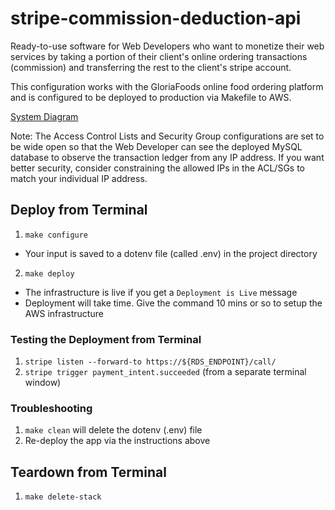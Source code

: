 # stripe-commission-deduction-api
Ready-to-use software for Web Developers who want to monetize their web services by taking a portion of their client's online ordering transactions (commission) and transferring the rest to the client's stripe account.

This configuration works with the GloriaFoods online food ordering platform and is configured to be deployed to production via Makefile to AWS.

[System Diagram](system-diagram.md)

Note: The Access Control Lists and Security Group configurations are set to be wide open so that the Web Developer can see the deployed MySQL database to observe the transaction ledger from any IP address. If you want better security, consider constraining the allowed IPs in the ACL/SGs to match your individual IP address.

## Deploy from Terminal
1. ```make configure```
* Your input is saved to a dotenv file (called .env) in the project directory
2. ```make deploy```
* The infrastructure is live if you get a ```Deployment is Live``` message
* Deployment will take time. Give the command 10 mins or so to setup the AWS infrastructure

### Testing the Deployment from Terminal
1. ```stripe listen --forward-to https://${RDS_ENDPOINT}/call/```
2. ```stripe trigger payment_intent.succeeded``` (from a separate terminal window)

### Troubleshooting
1. ```make clean``` will delete the dotenv (.env) file
2. Re-deploy the app via the instructions above

## Teardown from Terminal
1. ```make delete-stack```
